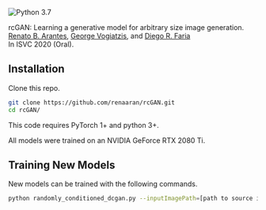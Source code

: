 ![Python 3.7](https://img.shields.io/badge/python-3.7-green.svg)

rcGAN: Learning a generative model for arbitrary size image generation.<br>
[Renato B. Arantes](https://github.com/renaaran/),  [George Vogiatzis](http://george-vogiatzis.org//), and [Diego R. Faria](https://cs.aston.ac.uk/~fariad/)<br>
In ISVC 2020 (Oral).

## Installation

Clone this repo.
```bash
git clone https://github.com/renaaran/rcGAN.git
cd rcGAN/
```

This code requires PyTorch 1+ and python 3+. 

All models were trained on an NVIDIA GeForce RTX 2080 Ti.

## Training New Models

New models can be trained with the following commands.

```bash
python randomly_conditioned_dcgan.py --inputImagePath=[path to source image] --outputFolder=[output folder]
```
